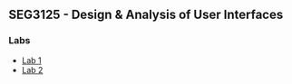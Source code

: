 ## SEG3125 - Design & Analysis of User Interfaces

### Labs

- [Lab 1](https://seg3125.dmitrykutin.com/lab1)
- [Lab 2](https://seg3125.dmitrykutin.com/lab2)
